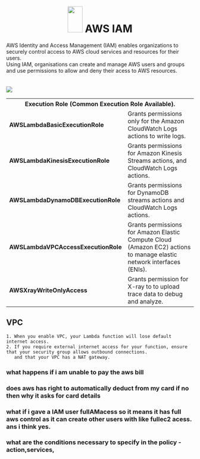 <h1 align="center">
 <img src="https://cdn.freebiesupply.com/logos/large/2x/aws-iam-logo-png-transparent.png" width="40" height="70" /> 
  AWS IAM
</h1>

AWS Identity and Access Management (IAM) enables organizations to securely control access to AWS cloud services and resources for their users. \
Using IAM, organisations can create and manage AWS users and groups and use permissions to allow and deny their acess to AWS resources. \
<br></br>
<img src="https://user-images.githubusercontent.com/53964007/122317782-b31d6400-cf3b-11eb-89f6-3e19574dc446.png" />

<table>
  <tr>
    <th colspan=2>Execution Role (Common Execution Role Available).</th>
  </tr>
  <tr>
    <td><b>AWSLambdaBasicExecutionRole</b></td>
    <td>Grants permissions only for the Amazon CloudWatch Logs actions to write logs.</td>
  </tr>
  <tr>
    <td><b>AWSLambdaKinesisExecutionRole</b></td>
    <td>Grants permissions for Amazon Kinesis Streams actions, and CloudWatch Logs actions.</td>
  </tr>
  <tr>
    <td><b>AWSLambdaDynamoDBExecutionRole</b></td>
    <td>Grants permissions for DynamoDB streams actions and CloudWatch Logs actions.</td>
  </tr>
  <tr>
    <td><b>AWSLambdaVPCAccessExecutionRole</b></td>
    <td>Grants permissions for Amazon Elastic Compute Cloud (Amazon EC2) actions to manage elastic network interfaces (ENIs).</td>
  </tr>
  <tr>
    <td><b>AWSXrayWriteOnlyAccess</b></td>
    <td>Grants permission for X-ray to to upload trace data to debug and analyze.</td>
  </tr>
</table>



## VPC
```
1. When you enable VPC, your Lambda function will lose default internet access.
2. If you require external internet access for your function, ensure that your security group allows outbound connections.
   and that your VPC has a NAT gateway.
``` 
### what happens if i am unable to pay the aws bill
### does aws has right to automatically deduct from my card if no then why it asks for card details
### what if i gave a IAM user fulIAMacess so it means it has full aws control as it can create other users with like fullec2 acess. ans i think yes.
### what are the conditions necessary to specify in the policy - action,services,
### 
